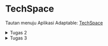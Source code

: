 # TechSpace
Tautan menuju Aplikasi Adaptable: [TechSpace](https://techspace.adaptable.app/)

<details>
<summary> Tugas 2 </summary>

## 1. Jelaskan cara mengimplementasikan proyek di atas secara step-by-step.
1. Membuat direktori dengan nama yang sama dengan repository proyek di GitHub. Sebagai contoh, karena repository ini bernama techspace, maka direktori yang dibuat juga harus bernama techspace. Setelah selesai, tuliskan kode berikut ini di terminal direktori.
```
git init
git branch -M main
git remote add origin
```
2. Membuat dan mengaktifkan virtual environment. Dalam direktori techspace, buka terminal dan tuliskan ```python -m venv env``` untuk membuat virtual environment. Setelah itu, aktifkan dengan menuliskan ```env\Scripts\activate```.
3. Pada direktori yang sama, tulis sejumlah dependency di requirements.txt dan jalankan ```pip install -r requirements.txt``` di terminal.
4. Buat proyek Django baru dengan menuliskan ```django-admin startproject techspace .```.
5. Menambahkan "*" pada ALLOWED_HOSTS di settings.py agar dapat diakses oleh semua host.
6. Menambahkan dokumen .gitignore agar Git mengabaikan file atau direktori tertentu sesuai keperluan.
7. Membuat aplikasi main dengan menjalankan ```python manage.py startapp main```. Setelah itu, tambahkan "main" pada INSTALLED_APPS di settings.py direktori proyek techspace.
8. Melakukan routing agar dapat menjalankan aplikasi main dengan cara membuka urls.py di direktori proyek techspace dan menambahkan kode berikut ini.
```
...
from django.urls import path, include
...
urlpatterns = [
    ...
    path('main/', include('main.urls')),
    ...
]
```
9. Membuat model bernama Item pada aplikasi main di models.py. Pada 
proyek ini, model Item memiliki atribut name, amount, description, dan price. Setelah selesai, jalankan perintah berikut ini untuk mengimplementasikan model.
```
python manage.py makemigrations
python manage.py migrate
```
10. Untuk menampilkan nama aplikasi, nama, serta kelas, tambahkan pasangan key-value yang sekiranya dibutuhkan pada views.py di direktori aplikasi main. Pada proyek ini, pasangan key-value yang ditambahkan terdiri atas informasi app_name, name, dan class.
11. Membuat direktori templates pada direktori main dan buatlah file bernama main.html. Pada file main.html, tuliskan kode berikut ini.
```
<h1>{{app_name}} Page</h1>

<h5>Name: </h5>
<p>{{name}}</p>
<h5>Class: </h5>
<p>{{class}}</p>
```
12. Mengonfigurasi routing URL dengan membuka urls.py di direktori main dan tuliskan kode berikut ini.
```
from django.urls import path
from main.views import show_main

app_name = 'main'

urlpatterns = [
    path('', show_main, name='show_main'),
]
```
13. Membuat unit testing di tests.py untuk memastikan semuanya sesuai dengan sebagaimana mestinya. Setelah itu, jalankan dengan menuliskan ```python manage.py test``` di terminal.
14. Melakukan push ke repository techspace di GitHub dengan cara menuliskan kode berikut ini.
```
git add *
git commit -m "<pesan_commit>"
git push -u origin main
```
15. Melakukan deployment ke Adaptable. Berikut ini adalah caranya.
- Setelah berhasil login, klik tombol NEW APP dan pilih opsi Connect an Existing Repository.
- Pilih repositori techspace sebagai basis-aplikasi dan pilih branch yang akan dijadikan deployment branch.
- Pilih Python App Template sebagai template deployment.
- Pilih PostgreSQL sebagai tipe basis data.
- Pilih versi Python yang sesuai.
- Pada bagian Start Command, masukkan perintah ```python manage.py migrate && gunicorn techspace.wsgi```.
- Masukkan nama aplikasi untuk domain situs web.
- Centang bagian HTTP Listener on PORT dan klik Deploy App untuk memulai proses deployment.

## 2. Buatlah bagan yang berisi request client ke web aplikasi berbasis Django beserta responsnya dan jelaskan pada bagan tersebut kaitan antara urls.py, views.py, models.py, dan berkas html.
![](/image/Tugas2_BaganRequest.jpg)
Setelah urls.py menerima HTTP request dari client, HTTP request akan diarahkan ke path yang sesuai sebelum diteruskan ke views.py. Setelah itu, fungsi view dalam views.py akan memproses data yang sekiranya diperlukan melalui interaksi dengan models.py. Tampilan data yang sudah diperoleh tadi akan diatur berdasarkan template berupa file HTML dan akan dikirimkan kembali kepada client dalam bentuk HTTP response.  

## 3. Jelaskan mengapa kita menggunakan virtual environment? Apakah kita tetap dapat membuat aplikasi web berbasis Django tanpa menggunakan virtual environment?
Iya, kita memang bisa membuat aplikasi web berbasis Django tanpa menggunakan virtual environment. Namun, penggunaan virtual environment merupakan salah satu hal yang perlu dibiasakan jika kita sedang membuat lebih dari satu proyek Django di saat yang sama. Dalam praktiknya, setiap proyek bisa saja memiliki versi Python, package, serta dependency yang berbeda-beda. Akibatnya, jika tidak menggunakan virtual environment, proyek-proyek ini bisa saja saling berbentrokan. Oleh karenanya, perlu digunakan virtual environment agar pengembangan aplikasi web berbasis Django ini dapat berlangsung dengan lebih efektif.

## 4. Jelaskan apa itu MVC, MVT, MVVM dan perbedaan dari ketiganya.
MVC, MVT, dan MVVM adalah pola desain arsitektur yang membagi suatu sistem pengembangan situs web menjadi tiga bagian. Berikut ini adalah penjelasan lebih lengkapnya.

a. MVC terdiri atas Model, View, dan Controller. Model bertugas mengelola data dan menangani logika. View bertugas mengatur tampilan yang akan dilihat oleh user. Controller bertugas mengatur pengolahan data dalam Model serta pengolahan tampilan dalam View.

b. MVT terdiri atas Model, View, dan Template. Model bertugas mengelola data dan menangani logika. View bertugas menerima data dari Model sebelum digunakan di Template. Template bertugas mengatur tampilan yang akan dilihat oleh user.

c. MVVM terdiri atas Model, View, dan ViewModel. Model bertugas mengelola data dan menangani logika. View bertugas mengatur tampilan yang akan dilihat oleh user. ViewModel bertugas sebagai sarana penghubung antara Model dan View.

Perbedaan dari ketiga pola desain ini terletak pada bagaimana ketiganya mengatur hubungan antara data dan tampilan. Pada MVC, Controller bertanggung jawab dalam memberikan perintah untuk pengolahan data di Model serta pengolahan tampilan di View. Pada MVT, pengolahan data dilakukan di Model berdasarkan perintah dari View dan pengolahan tampilan akan diatur di Template. Pada MVVM, adanya ViewModel yang memiliki data binding memungkinkan tampilan langsung diperbarui secara otomatis jika ada data yang diubah.

</details>

<details>
<summary> Tugas 3 </summary>

## 1. Apa perbedaan antara form POST dan form GET dalam Django?
Salah satu perbedaan form POST dan form GET dalam Django terletak pada cara keduanya mengirimkan data. Pada POST, data dikirimkan melalui request body sehingga data tidak terlihat pada URL. Hal ini membuat POST lebih cocok jika data yang dikirimkan bersifat sensitif. Sementara itu, pada GET, data dikirimkan melalui URL sebagai bagian dari query String. Maka dari itu, GET lebih cocok untuk digunakan jika seorang developer hanya ingin menampilkan data dari server.

## 2. Apa perbedaan utama antara XML, JSON, dan HTML dalam konteks pengiriman data?
Baik XML maupun JSON adalah dua format pengiriman data terstruktur dari dan ke server yang sering digunakan karena bersifat human-readable sekaligus machine-readable. Perbedaan utama antara keduanya terletak pada struktur data yang digunakan. Struktur data pada XML mirip seperti tree yang memiliki banyak node dan ditandai dengan adanya <>. Berbeda dengan XML, struktur data pada JSON mirip seperti dictionary dalam Python atau berbentuk pasangan key-value.

Sementara itu, berbeda dengan XML dan JSON, HTML lebih banyak digunakan untuk menampilkan data yang didapatkan dari server. Adanya HTML memungkinkan developer untuk mengatur tampilan data yang didapatkan dari server sehingga lebih nyaman untuk dilihat oleh user.

## 3. Mengapa JSON sering digunakan dalam pertukaran data antara aplikasi web modern?
1. Syntax JSON yang relatif lebih singkat dari XML memungkinkan pertukaran data dengan JSON berlangsung secara lebih efisien.
2. Struktur data pada JSON berbentuk pasangan key-value sehingga lebih mudah dibaca oleh manusia.
3. JSON diturunkan dari JavaScript sehingga lebih mudah untuk di-parse di browser.

## 4. Jelaskan cara mengimplementasikan proyek di atas secara step-by-step.
1. Membuat forms.py dalam direktori main dan tuliskan kode berikut ini.
```
from django.forms import ModelForm
from main.models import Item

class ItemForm(ModelForm):
    class Meta:
        model = Item
        fields = ["name", "amount", "description", "price"]
```
Sesuaikan isi fields dengan atribut dalam model Item.

2. Melakukan import serta membuat function bernama create_item pada views.py di direktori main. Berikut ini adalah kode yang harus ditambahkan.
```
from django.http import HttpResponseRedirect
from django.urls import reverse
from main.forms import ItemForm
from main.models import Item
...
def create_item(request):
    form = ItemForm(request.POST or None)

    if form.is_valid() and request.method == "POST":
        form.save()
        return HttpResponseRedirect(reverse('main:show_main'))

    context = {'form': form}
    return render(request, "create_item.html", context)
```

3. Mengubah function show_main pada views.py sehingga program dapat mengakses sekaligus menampilkan jumlah object Item yang tersimpan.
```
def show_main(request):
    items = Item.objects.all()
    total_items = items.count()

    context = {
        'app_name': 'TechSpace',
        'name': 'Kristoforus Adi Himawan',
        'class': 'PBP D',
        'items': items,
        'message': f"You have stored {total_items} items in TechSpace!"
    }

    return render(request, "main.html", context)
```

4. Melakukan import create_item dan menambahkan path url ke urlpatterns pada urls.py di direktori main.
```
from main.views import create_item
...
path('create-item', create_item, name='create_item'),
```

5. Dengan memanfaatkan base.html yang sudah dibuat sebelumnya, buat file baru bernama create_item.html pada direktori templates di main. Tuliskan kode berikut ini.
```
{% extends 'base.html' %} 

{% block content %}
<h1>Add New Item</h1>

<form method="POST">
    {% csrf_token %}
    <table>
        {{ form.as_table }}
        <tr>
            <td></td>
            <td>
                <input type="submit" value="Add Item"/>
            </td>
        </tr>
    </table>
</form>

{% endblock %}
```

6. Dengan memanfaatkan base.html yang sudah dibuat sebelumnya, ubah main.html pada direktori templates di main dengan kode berikut ini.
```
{% extends 'base.html' %}

{% block content %}
    <h1>{{app_name}} Page</h1>

    <h5>Name:</h5>
    <p>{{name}}</p>

    <h5>Class:</h5>
    <p>{{class}}</p>

    <br />

    {% comment %} Menambahkan pesan untuk ditampilkan di atas tabel. {% endcomment %}
    <h2>{{message}}</h2> 
    
    <table>
        <tr>
            <th>Name</th>
            <th>Amount</th>
            <th>Description</th>
            <th>Price</th>
        </tr>
    
        {% comment %} Berikut cara memperlihatkan data item di bawah baris ini. {% endcomment %}
        {% for item in items %}
            <tr>
                <td>{{item.name}}</td>
                <td>{{item.amount}}</td>
                <td>{{item.description}}</td>
                <td>{{item.price}}</td>
            </tr>
        {% endfor %}
    </table>
    
    <br />
    
    <a href="{% url 'main:create_item' %}">
        <button>
            Add New Item
        </button>
    </a>
{% endblock content %}
```
Selain menampilkan object Item dalam format HTML, kode di atas juga akan menampilkan jumlah object Item yang tersimpan.

7. Membuat function untuk menampilkan semua object Item dalam format XML, XML by ID, JSON, dan JSON by ID di views.py direktori main. Berikut ini adalah kodenya.
```
from django.http import HttpResponse
from django.core import serializers
...
def show_xml(request):
    data = Item.objects.all()
    return HttpResponse(serializers.serialize("xml", data), content_type="application/xml")

def show_xml_by_id(request, id):
    data = Item.objects.filter(pk=id)
    return HttpResponse(serializers.serialize("xml", data), content_type="application/xml")

def show_json(request):
    data = Item.objects.all()
    return HttpResponse(serializers.serialize("json", data), content_type="application/json")

def show_json_by_id(request, id):
    data = Item.objects.filter(pk=id)
    return HttpResponse(serializers.serialize("json", data), content_type="application/json")
```
Dalam kode di atas, serializers digunakan untuk mengembalikan data dalam bentuk XML atau JSON.

8. Melakukan import function untuk menampilkan semua object Item dan tambahkan path url ke urlpatterns di urls.py direktori main. Tuliskan kode berikut ini.
```
from main.views import show_xml, show_xml_by_id, show_json, show_json_by_id
...
path('xml/', show_xml, name='show_xml'),
path('xml/<int:id>/', show_xml_by_id, name='show_xml_by_id'),
path('json/', show_json, name='show_json'),
path('json/<int:id>/', show_json_by_id, name='show_json_by_id'),
```

## 5. Tampilkan screenshot dari hasil akses URL pada Postman.
1. HTML
![](/image/Tugas3_HTML.jpg)

2. XML
![](/image/Tugas3_XML.jpg)

3. JSON
![](/image/Tugas3_JSON.jpg)

4. XML by ID
![](/image/Tugas3_XMLbyID.jpg)

5. JSON by ID
![](/image/Tugas3_JSONbyID.jpg)

</details>